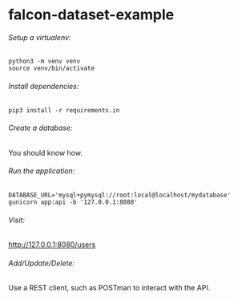 # falcon-dataset-example

###### Setup a virtualenv:

```
python3 -m venv venv
source venv/bin/activate
```

###### Install dependencies:

`pip3 install -r requirements.in`

###### Create a database:

You should know how.

###### Run the application:

`DATABASE_URL='mysql+pymysql://root:local@localhost/mydatabase' gunicorn app:api -b '127.0.0.1:8080'`

###### Visit:

http://127.0.0.1:8080/users

###### Add/Update/Delete:

Use a REST client, such as POSTman to interact with the API.
